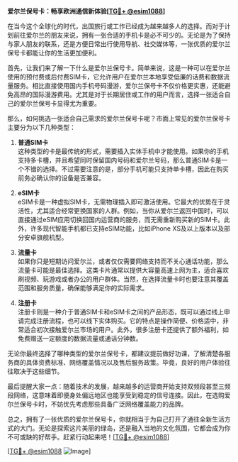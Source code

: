 **爱尔兰保号卡：畅享欧洲通信新体验[[TG💪+ @esim1088](https://t.me/s/esim1088)]**

在当今这个全球化的时代，出国旅行或工作已经成为越来越多人的选择。而对于计划前往爱尔兰的朋友来说，拥有一张合适的手机卡是必不可少的。无论是为了保持与家人朋友的联系，还是方便日常出行使用导航、社交媒体等，一张优质的爱尔兰保号卡都能让你的生活更加便利。

首先，让我们来了解一下什么是爱尔兰保号卡。简单来说，这是一种可以在爱尔兰使用的预付费或后付费SIM卡，它允许用户在爱尔兰本地享受低廉的话费和数据流量服务。相比直接使用国内手机号码漫游，爱尔兰保号卡不仅价格更实惠，还能避免高昂的国际漫游费用。尤其是对于长期居住或工作的用户而言，选择一张适合自己的爱尔兰保号卡显得尤为重要。

那么，如何挑选一张适合自己需求的爱尔兰保号卡呢？市面上常见的爱尔兰保号卡主要分为以下几种类型：

1. **普通SIM卡**  
   这种类型的卡是最传统的形式，需要插入实体手机中才能使用。如果你的手机支持多卡槽，并且希望同时保留国内号码和爱尔兰号码，那么普通SIM卡是一个不错的选择。不过需要注意的是，部分手机可能只支持单卡槽，因此在购买前务必确认你的设备是否兼容。

2. **eSIM卡**  
   eSIM卡是一种虚拟SIM卡，无需物理插入即可激活使用。它最大的优势在于灵活性，尤其适合经常更换国家的人群。例如，当你从爱尔兰返回中国时，可以直接通过eSIM应用切换回国内运营商的服务，而无需重新购买新的SIM卡。此外，许多现代智能手机都已支持eSIM功能，比如iPhone XS及以上版本以及部分安卓旗舰机型。

3. **流量卡**  
   如果你只是短期访问爱尔兰，或者仅仅需要网络支持而不关心通话功能，那么流量卡可能是最佳选择。这类卡片通常以提供大容量高速上网为主，适合喜欢刷视频、玩游戏或者办公的用户群体。当然，在选择流量卡时也要注意其覆盖范围和服务质量，确保能够满足你的实际需求。

4. **注册卡**  
   注册卡则是一种介于普通SIM卡和eSIM卡之间的产品形态，既可以通过线上申请完成注册流程，也可以线下实体购买。它的特点是操作简便、价格适中，非常适合初次接触爱尔兰市场的用户。此外，很多注册卡还提供了额外福利，如免费赠送一定额度的数据流量或通话分钟数。

无论你最终选择了哪种类型的爱尔兰保号卡，都建议提前做好功课，了解清楚各服务商的具体资费标准、网络覆盖情况以及售后服务政策。毕竟，良好的用户体验往往取决于这些细节。

最后提醒大家一点：随着技术的发展，越来越多的运营商开始支持双频段甚至三频段网络，这意味着即便身处偏远地区也能享受到稳定的信号连接。因此，在选购爱尔兰保号卡时，不妨优先考虑那些具备广泛网络覆盖能力的品牌。

总之，拥有了一张优质的爱尔兰保号卡，你就相当于为自己打开了通往全新生活方式的大门。无论是探索这片美丽的绿岛，还是融入当地的文化氛围，它都会成为你不可或缺的好帮手。赶紧行动起来吧！[[TG💪+ @esim1088](https://t.me/s/esim1088)]

[[TG💪+ @esim1088](https://t.me/s/esim1088) ![Image](https://i.postimg.cc/4NQfJmqS/Snipaste-2025-05-13-00-14-12.png)]